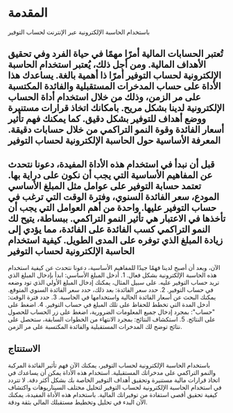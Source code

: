 المقدمة
=======

باستخدام الحاسبة الإلكترونية عبر الإنترنت لحساب التوفير

تُعتبر الحسابات المالية أمرًا مهمًا في حياة الفرد وفي تحقيق الأهداف المالية. ومن أجل ذلك، يُعتبر استخدام الحاسبة الإلكترونية لحساب التوفير أمرًا ذا أهمية بالغة. يساعدك هذا الأداة على حساب المدخرات المستقبلية والفائدة المكتسبة على مر الزمن، وذلك من خلال استخدام أداة الحساب الإلكترونية لدينا بشكل مريح. بامكانك اتخاذ قرارات مستنيرة ووضع أهداف للتوفير بشكل دقيق. كما يمكنك فهم تأثير أسعار الفائدة وقوة النمو التراكمي من خلال حسابات دقيقة. المعرفة الأساسية حول الحاسبة الإلكترونية لحساب التوفير
------------------------------------------------------

قبل أن نبدأ في استخدام هذه الأداة المفيدة، دعونا نتحدث عن المفاهيم الأساسية التي يجب أن نكون على دراية بها. تعتمد حسابة التوفير على عوامل مثل المبلغ الأساسي المودع، سعر الفائدة السنوي، وفترة الوقت التي ترغب في حساب التوفير عليها. واحدة من أهم العوامل التي يجب أن تأخذها في الاعتبار هي تأثير النمو التراكمي. ببساطة، يتيح لك النمو التراكمي كسب الفائدة على الفائدة، مما يؤدي إلى زيادة المبلغ الذي توفره على المدى الطويل. كيفية استخدام الحاسبة الإلكترونية لحساب التوفير
-----------------------------------------------

الآن، وبعد أن أصبح لدينا فهمًا جيدًا للمفاهيم الأساسية، دعونا نتحدث عن كيفية استخدام هذه الحاسبة الإلكترونية بشكل فعال. 1. أدخل المبلغ الأساسي: ابدأ بإدخال المبلغ الذي تريد حساب التوفير عليه. على سبيل المثال، يمكنك إدخال المبلغ الأولي الذي تود وضعه في حساب التوفير.
2. حدد سعر الفائدة: بعد ذلك، حدد سعر الفائدة السنوي المتوقع. يمكنك البحث عن أسعار الفائدة الحالية واستخدامها في الحاسبة.
3. حدد فترة الوقت: أدخل المدة التي تخطط للحفاظ على تلك المبلغ في حساب التوفير.
4. اضغط على "حساب": بمجرد إدخال جميع المعلومات الضرورية، اضغط على زر الحساب للحصول على النتائج.
5. استكشاف النتائج: بمجرد الانتهاء من الخطوات السابقة، ستحصل على نتائج توضح لك المدخرات المستقبلية والفائدة المكتسبة على مر الزمن.

الاستنتاج
---------

باستخدام الحاسبة الإلكترونية لحساب التوفير، يمكنك الآن فهم تأثير الفائدة المركبة والنمو التراكمي على مدخراتك المستقبلية. استخدام هذه الأداة يمكن أن يساعدك في اتخاذ قرارات مالية مستنيرة وتحقيق أهداف التوفير الخاصة بك بشكل أكثر دقة. لا تتردد في استخدام الحاسبة الإلكترونية لحساب التوفير لتحليل مختلف السيناريوهات واكتشاف كيفية تحقيق أقصى استفادة من توفيراتك المالية. باستخدام هذه الأداة المفيدة، يمكنك الآن البدء في تحليل وتخطيط مستقبلك المالي بثقة ودقة.